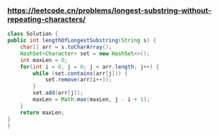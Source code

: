 ### https://leetcode.cn/problems/longest-substring-without-repeating-characters/
```java
class Solution {
public int lengthOfLongestSubstring(String s) {
    char[] arr = s.toCharArray();
    HashSet<Character> set = new HashSet<>();
    int maxLen = 0;
    for(int i = 0, j = 0; j < arr.length; j++) {
        while (set.contains(arr[j])) {
            set.remove(arr[i++]);
        }
        set.add(arr[j]);
        maxLen = Math.max(maxLen, j - i + 1);
    }
    return maxLen;
}
}
```
